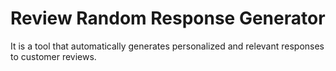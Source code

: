 # Review Random Response Generator
 It is a tool that automatically generates personalized and relevant responses to customer reviews.
